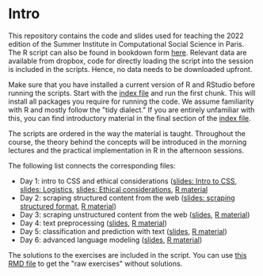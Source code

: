 # Intro

This repository contains the code and slides used for teaching the 2022 edition of the Summer Institute in Computational Social Science in Paris. The R script can also be found in bookdown form [here](https://bookdown.org/f_lennert/bookdown_script/). Relevant data are available from dropbox, code for directly loading the script into the session is included in the scripts. Hence, no data needs to be downloaded upfront.

Make sure that you have installed a current version of R and RStudio before running the scripts. Start with the [index file](bookdown_script/index.Rmd) and run the first chunk. This will install all packages you require for running the code. We assume familiarity with R and mostly follow the "tidy dialect." If you are entirely unfamiliar with this, you can find introductory material in the final section of the [index file](bookdown_script/index.Rmd).

The scripts are ordered in the way the material is taught. Throughout the course, the theory behind the concepts will be introduced in the morning lectures and the practical implementation in R in the afternoon sessions.

The following list connects the corresponding files:

* Day 1: intro to CSS and ethical considerations ([slides: Intro to CSS](slides/sicss2022-day1.1_welcome.pdf), [slides: Logistics](slides/sicss2022-day1.2_logistics.pdf), [slides: Ethical considerations](slides/sicss2022-day1.3_scraping-ethics.pdf), [R material](bookdown_script/index.Rmd)
* Day 2: scraping structured content from the web ([slides: scraping structured format](slides/sicss2022-day2_scraping-structured.pdf), [R material](bookdown_script/01-scraping_structured.Rmd))
* Day 3: scraping unstructured content from the web ([slides](), [R material](bookdown_script/02-scraping_unstructured.Rmd))
* Day 4: text preprocessing ([slides](), [R material](bookdown_script/03-scraping_unstructured.Rmd))
* Day 5: classification and prediction with text ([slides](), [R material](bookdown_script/04-scraping_unstructured.Rmd))
* Day 6: advanced language modeling ([slides](), [R material](bookdown_script/02-scraping_unstructured.Rmd))

The solutions to the exercises are included in the script. You can use [this RMD file](bookdown_script/_exercise_file.Rmd) to get the "raw exercises" without solutions. 


